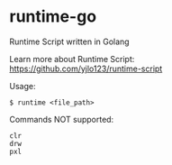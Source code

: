 # runtime-go
Runtime Script written in Golang

Learn more about Runtime Script:  
https://github.com/yjlo123/runtime-script

Usage:  
```shell
$ runtime <file_path>
```

Commands NOT supported:  
```
clr
drw
pxl
```
